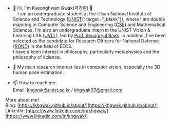 - 👋 Hi, I'm Kyeonghwan Gwak(곽경환) 🤗       
&emsp;I am an undergraduate student at the Ulsan National Institute of Science and Technology ([UNIST](https://www.unist.ac.kr/){: target="_blank"}), where I am double majoring in Computer Science and Engineering ([CSE](https://cse.unist.ac.kr/eng/)) and Mathematical Sciences. I'm also an undergraduate intern in the UNIST Vision & Learning LAB ([UVLL](https://vision.unist.ac.kr/)), led by [Prof. Seungryul Baek](https://sites.google.com/site/bsrvision00/). In addition, I've been selected as the candidate for Research Officers for National Defense ([ROND](https://rond.or.kr/)) in the field of EECS.  
I have a keen interest in philosophy, particularly metaphysics and the philosophy of science.  

- 👀 My main research interest lies in computer vision, especially the 3D human pose estimation.  
  
- 📫 How to reach me:       
Email: <khgwak@unist.ac.kr> / <khgwak03@gmail.com>  

More about me!  
Blog: [https://khgwak.github.io/about/](https://khgwak.github.io/about/)  
LinkedIn: [https://www.linkedin.com/in/khgwak/](https://www.linkedin.com/in/khgwak/)



<!---
khgwak/khgwak is a ✨ special ✨ repository because its `README.md` (this file) appears on your GitHub profile.
You can click the Preview link to take a look at your changes.
--->
